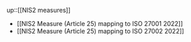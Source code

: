 up::[[NIS2 measures]]

- [[NIS2 Measure (Article 25) mapping to ISO 27001 2022]]
- [[NIS2 Measure (Article 25) mapping to ISO 27002 2022]]